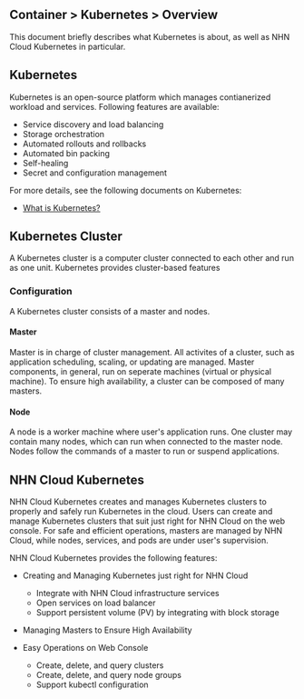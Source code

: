 ## Container > Kubernetes > Overview
This document briefly describes what Kubernetes is about, as well as NHN Cloud Kubernetes in particular. 

## Kubernetes
Kubernetes is an open-source platform which manages contianerized workload and services. Following features are available: 

* Service discovery and load balancing 
* Storage orchestration 
* Automated rollouts and rollbacks 
* Automated bin packing 
* Self-healing
* Secret and configuration management 

For more details, see the following documents on Kubernetes:  

* [What is Kubernetes?](https://kubernetes.io/docs/concepts/overview/what-is-kubernetes/)

## Kubernetes Cluster 
A Kubernetes cluster is a computer cluster connected to each other and run as one unit. Kubernetes provides cluster-based features

### Configuration 
A Kubernetes cluster consists of a master and nodes.  

#### Master 
Master is in charge of cluster management. All activites of a cluster, such as application scheduling, scaling, or updating are managed. Master components, in general, run on seperate machines (virtual or physical machine). To ensure high availability, a cluster can be composed of many masters. 

#### Node
A node is a worker machine where user's application runs. One cluster may contain many nodes, which can run when connected to the master node. Nodes follow the commands of a master to run or suspend applications. 


## NHN Cloud Kubernetes
NHN Cloud Kubernetes creates and manages Kubernetes clusters to properly and safely run Kubernetes in the cloud. Users can create and manage Kubernetes clusters that suit just right for NHN Cloud on the web console. For safe and efficient operations, masters are managed by NHN Cloud, while nodes, services, and pods are under user's supervision.  

NHN Cloud Kubernetes provides the following features: 

* Creating and Managing Kubernetes just right for NHN Cloud
    * Integrate with NHN Cloud infrastructure services
    * Open services on load balancer 
    * Support persistent volume (PV) by integrating with block storage

* Managing Masters to Ensure High Availability 

* Easy Operations on Web Console 
    * Create, delete, and query clusters
    * Create, delete, and query node groups
    * Support kubectl configuration 
